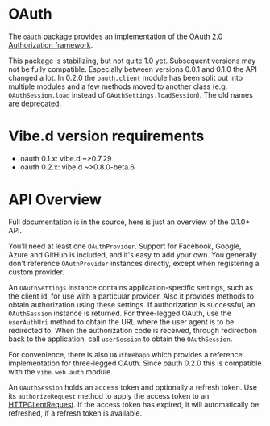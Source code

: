 # OAuth
The `oauth` package provides an implementation of the [OAuth 2.0 Authorization
framework][RFC6749].

This package is stabilizing, but not quite 1.0 yet. Subsequent versions may not
be fully compatible. Especially between versions 0.0.1 and 0.1.0 the API changed
a lot. In 0.2.0 the `oauth.client` module has been split out into multiple
modules and a few methods moved to another class (e.g. `OAuthSession.load`
instead of `OAuthSettings.loadSession`). The old names are deprecated.

# Vibe.d version requirements
- oauth 0.1.x: vibe.d ~>0.7.29
- oauth 0.2.x: vibe.d ~>0.8.0-beta.6

# API Overview

Full documentation is in the source, here is just an overview of the 0.1.0+ API.

You'll need at least one `OAuthProvider`. Support for Facebook, Google, Azure
and GitHub is included, and it's easy to add your own. You generally don't
reference `OAuthProvider` instances directly, except when registering a custom
provider.

An `OAuthSettings` instance contains application-specific settings, such as the
client id, for use with a particular provider. Also it provides methods to
obtain authorization using these settings. If authorization is successful, an
`OAuthSession` instance is returned. For three-legged OAuth, use the
`userAuthUri` method to obtain the URL where the user agent is to be redirected
to. When the authorization code is received, through redirection back to the
application, call `userSession` to obtain the `OAuthSession`.

For convenience, there is also `OAuthWebapp` which provides a reference
implementation for three-legged OAuth. Since oauth 0.2.0 this is compatible with
the `vibe.web.auth` module.

An `OAuthSession` holds an access token and optionally a refresh token. Use its
`authorizeRequest` method to apply the access token to an
[HTTPClientRequest](http://vibed.org/api/vibe.http.client/HTTPClientRequest).
If the access token  has expired, it will automatically be refreshed, if a
refresh token is available.

[RFC6749]: https://tools.ietf.org/html/rfc6749
